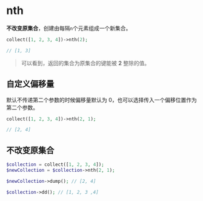 # nth

**不改变原集合**，创建由每隔`n`个元素组成一个新集合。

```php
collect([1, 2, 3, 4])->nth(2);

// [1, 3]
```

> 可以看到，返回的集合为原集合的键能被 **2** 整除的值。

## 自定义偏移量

默认不传递第二个参数的时候偏移量默认为 0，也可以选择传入一个偏移位置作为第二个参数。

```php
collect([1, 2, 3, 4])->nth(2, 1);

// [2, 4]
```

## 不改变原集合

```php
$collection = collect([1, 2, 3, 4]);
$newCollection = $collection->nth(2, 1);

$newCollection->dump(); // [2, 4]

$collection->dd(); // [1, 2, 3 ,4]
```
